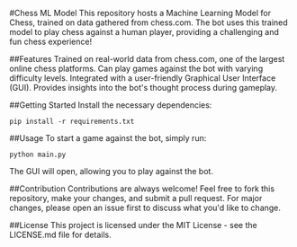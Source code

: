 #Chess ML Model
This repository hosts a Machine Learning Model for Chess, trained on data gathered from chess.com. The bot uses this trained model to play chess against a human player, providing a challenging and fun chess experience!

##Features
Trained on real-world data from chess.com, one of the largest online chess platforms.
Can play games against the bot with varying difficulty levels.
Integrated with a user-friendly Graphical User Interface (GUI).
Provides insights into the bot's thought process during gameplay.

##Getting Started
Install the necessary dependencies:
```
pip install -r requirements.txt
```

##Usage
To start a game against the bot, simply run:
```
python main.py
```
The GUI will open, allowing you to play against the bot.

##Contribution
Contributions are always welcome! Feel free to fork this repository, make your changes, and submit a pull request. For major changes, please open an issue first to discuss what you'd like to change.

##License
This project is licensed under the MIT License - see the LICENSE.md file for details.
